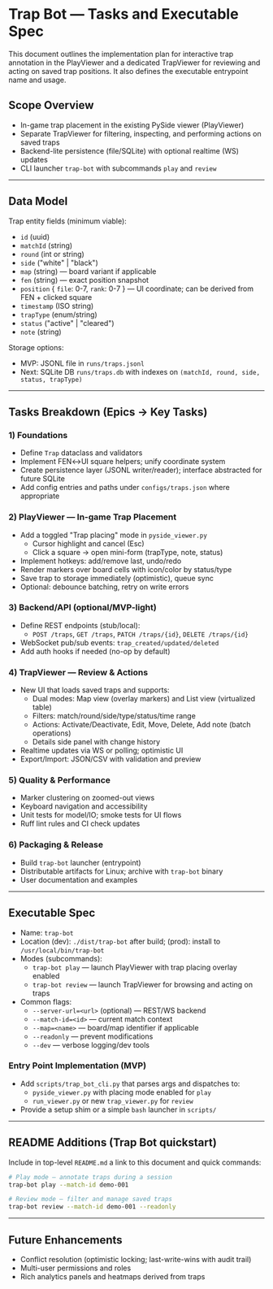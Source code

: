 # Trap Bot — Tasks and Executable Spec

This document outlines the implementation plan for interactive trap annotation in the PlayViewer and a dedicated TrapViewer for reviewing and acting on saved trap positions. It also defines the executable entrypoint name and usage.

## Scope Overview

- In-game trap placement in the existing PySide viewer (PlayViewer)
- Separate TrapViewer for filtering, inspecting, and performing actions on saved traps
- Backend-lite persistence (file/SQLite) with optional realtime (WS) updates
- CLI launcher `trap-bot` with subcommands `play` and `review`

---

## Data Model

Trap entity fields (minimum viable):

- `id` (uuid)
- `matchId` (string)
- `round` (int or string)
- `side` ("white" | "black")
- `map` (string) — board variant if applicable
- `fen` (string) — exact position snapshot
- `position` { `file`: 0-7, `rank`: 0-7 } — UI coordinate; can be derived from FEN + clicked square
- `timestamp` (ISO string)
- `trapType` (enum/string)
- `status` ("active" | "cleared")
- `note` (string)

Storage options:

- MVP: JSONL file in `runs/traps.jsonl`
- Next: SQLite DB `runs/traps.db` with indexes on `(matchId, round, side, status, trapType)`

---

## Tasks Breakdown (Epics → Key Tasks)

### 1) Foundations
- Define `Trap` dataclass and validators
- Implement FEN↔UI square helpers; unify coordinate system
- Create persistence layer (JSONL writer/reader); interface abstracted for future SQLite
- Add config entries and paths under `configs/traps.json` where appropriate

### 2) PlayViewer — In-game Trap Placement
- Add a toggled "Trap placing" mode in `pyside_viewer.py`
  - Cursor highlight and cancel (Esc)
  - Click a square → open mini-form (trapType, note, status)
- Implement hotkeys: add/remove last, undo/redo
- Render markers over board cells with icon/color by status/type
- Save trap to storage immediately (optimistic), queue sync
- Optional: debounce batching, retry on write errors

### 3) Backend/API (optional/MVP-light)
- Define REST endpoints (stub/local):
  - `POST /traps`, `GET /traps`, `PATCH /traps/{id}`, `DELETE /traps/{id}`
- WebSocket pub/sub events: `trap_created/updated/deleted`
- Add auth hooks if needed (no-op by default)

### 4) TrapViewer — Review & Actions
- New UI that loads saved traps and supports:
  - Dual modes: Map view (overlay markers) and List view (virtualized table)
  - Filters: match/round/side/type/status/time range
  - Actions: Activate/Deactivate, Edit, Move, Delete, Add note (batch operations)
  - Details side panel with change history
- Realtime updates via WS or polling; optimistic UI
- Export/Import: JSON/CSV with validation and preview

### 5) Quality & Performance
- Marker clustering on zoomed-out views
- Keyboard navigation and accessibility
- Unit tests for model/IO; smoke tests for UI flows
- Ruff lint rules and CI check updates

### 6) Packaging & Release
- Build `trap-bot` launcher (entrypoint)
- Distributable artifacts for Linux; archive with `trap-bot` binary
- User documentation and examples

---

## Executable Spec

- Name: `trap-bot`
- Location (dev): `./dist/trap-bot` after build; (prod): install to `/usr/local/bin/trap-bot`
- Modes (subcommands):
  - `trap-bot play` — launch PlayViewer with trap placing overlay enabled
  - `trap-bot review` — launch TrapViewer for browsing and acting on traps
- Common flags:
  - `--server-url=<url>` (optional) — REST/WS backend
  - `--match-id=<id>` — current match context
  - `--map=<name>` — board/map identifier if applicable
  - `--readonly` — prevent modifications
  - `--dev` — verbose logging/dev tools

### Entry Point Implementation (MVP)

- Add `scripts/trap_bot_cli.py` that parses args and dispatches to:
  - `pyside_viewer.py` with placing mode enabled for `play`
  - `run_viewer.py` or new `trap_viewer.py` for `review`
- Provide a setup shim or a simple `bash` launcher in `scripts/`

---

## README Additions (Trap Bot quickstart)

Include in top-level `README.md` a link to this document and quick commands:

```bash
# Play mode — annotate traps during a session
trap-bot play --match-id demo-001

# Review mode — filter and manage saved traps
trap-bot review --match-id demo-001 --readonly
```

---

## Future Enhancements

- Conflict resolution (optimistic locking; last-write-wins with audit trail)
- Multi-user permissions and roles
- Rich analytics panels and heatmaps derived from traps


